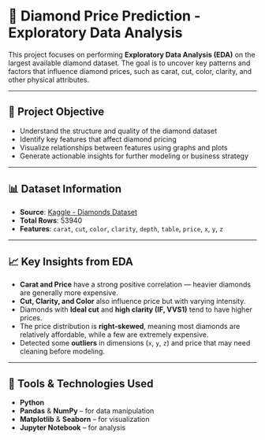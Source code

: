 # 💎 Diamond Price Prediction - Exploratory Data Analysis

This project focuses on performing **Exploratory Data Analysis (EDA)** on the largest available diamond dataset. The goal is to uncover key patterns and factors that influence diamond prices, such as carat, cut, color, clarity, and other physical attributes.

---

## 📌 Project Objective

- Understand the structure and quality of the diamond dataset
- Identify key features that affect diamond pricing
- Visualize relationships between features using graphs and plots
- Generate actionable insights for further modeling or business strategy

---

## 📊 Dataset Information

- **Source**: [Kaggle - Diamonds Dataset](https://www.kaggle.com/datasets/shivam2503/diamonds)
- **Total Rows**: 53940
- **Features**: `carat`, `cut`, `color`, `clarity`, `depth`, `table`, `price`, `x`, `y`, `z`

---

## 📈 Key Insights from EDA

- **Carat and Price** have a strong positive correlation — heavier diamonds are generally more expensive.
- **Cut, Clarity, and Color** also influence price but with varying intensity.
- Diamonds with **Ideal cut** and **high clarity (IF, VVS1)** tend to have higher prices.
- The price distribution is **right-skewed**, meaning most diamonds are relatively affordable, while a few are extremely expensive.
- Detected some **outliers** in dimensions (`x`, `y`, `z`) and price that may need cleaning before modeling.

---

## 🧰 Tools & Technologies Used

- **Python**
- **Pandas** & **NumPy** – for data manipulation
- **Matplotlib** & **Seaborn** – for visualization
- **Jupyter Notebook** – for analysis
